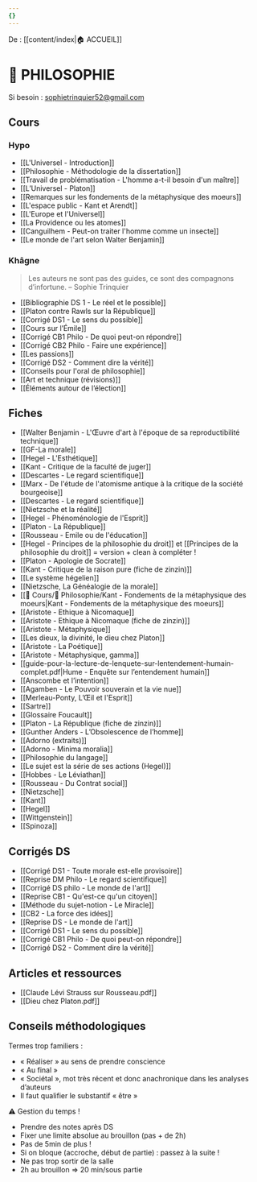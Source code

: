 ```yaml
---
{}
---
```

De : [[content/index|🏠 ACCUEIL]]

# 💭 PHILOSOPHIE

Si besoin : sophietrinquier52@gmail.com 
## Cours 

### Hypo 

- [[L'Universel - Introduction]]
- [[Philosophie - Méthodologie de la dissertation]]
- [[Travail de problématisation - L'homme a-t-il besoin d'un maître]]
- [[L’Universel - Platon]] 
- [[Remarques sur les fondements de la métaphysique des moeurs]]
- [[L'espace public - Kant et Arendt]] 
- [[L'Europe et l'Universel]]
- [[La Providence ou les atomes]]
- [[Canguilhem - Peut-on traiter l'homme comme un insecte]] 
- [[Le monde de l'art selon Walter Benjamin]]

### Khâgne 

> Les auteurs ne sont pas des guides, ce sont des compagnons d’infortune. – Sophie Trinquier 

- [[Bibliographie DS 1 - Le réel et le possible]] 
- [[Platon contre Rawls sur la République]]  
- [[Corrigé DS1 - Le sens du possible]] 
- [[Cours sur l’Émile]] 
- [[Corrigé CB1 Philo - De quoi peut-on répondre]] 
- [[Corrigé CB2 Philo - Faire une expérience]] 
- [[Les passions]] 
- [[Corrigé DS2 - Comment dire la vérité]] 
- [[Conseils pour l'oral de philosophie]] 
- [[Art et technique (révisions)]] 
- [[Éléments autour de l’élection]] 

## Fiches 

- [[Walter Benjamin - L'Œuvre d'art à l'époque de sa reproductibilité technique]]
- [[GF-La morale]]
- [[Hegel - L'Esthétique]]
- [[Kant - Critique de la faculté de juger]]
- [[Descartes - Le regard scientifique]]
- [[Marx - De l'étude de l'atomisme antique à la critique de la société bourgeoise]]
- [[Descartes - Le regard scientifique]]
- [[Nietzsche et la réalité]]
- [[Hegel - Phénoménologie de l'Esprit]]
- [[Platon - La République]] 
- [[Rousseau - Emile ou de l'éducation]] 
- [[Hegel - Principes de la philosophie du droit]] et [[Principes de la philosophie du droit]] = version + clean à compléter ! 
- [[Platon - Apologie de Socrate]] 
- [[Kant - Critique de la raison pure (fiche de zinzin)]] 
- [[Le système hégelien]] 
- [[Nietzsche, La Généalogie de la morale]] 
- [[📁 Cours/📁 Philosophie/Kant - Fondements de la métaphysique des moeurs|Kant - Fondements de la métaphysique des moeurs]] 
- [[Aristote - Ethique à Nicomaque]] 
- [[Aristote - Ethique à Nicomaque (fiche de zinzin)]] 
- [[Aristote - Métaphysique]] 
- [[Les dieux, la divinité, le dieu chez Platon]] 
- [[Aristote - La Poétique]] 
- [[Aristote - Métaphysique, gamma]] 
- [[guide-pour-la-lecture-de-lenquete-sur-lentendement-humain-complet.pdf|Hume - Enquête sur l’entendement humain]] 
- [[Anscombe et l’intention]] 
- [[Agamben - Le Pouvoir souverain et la vie nue]] 
- [[Merleau-Ponty, L’Œil et l'Esprit]] 
- [[Sartre]] 
- [[Glossaire Foucault]] 
- [[Platon - La République (fiche de zinzin)]] 
- [[Gunther Anders - L’Obsolescence de l’homme]] 
- [[Adorno (extraits)]] 
- [[Adorno - Minima moralia]] 
- [[Philosophie du langage]] 
- [[Le sujet est la série de ses actions (Hegel)]] 
- [[Hobbes - Le Léviathan]] 
- [[Rousseau - Du Contrat social]]
- [[Nietzsche]] 
- [[Kant]] 
- [[Hegel]] 
- [[Wittgenstein]] 
- [[Spinoza]] 

## Corrigés DS

- [[Corrigé DS1 - Toute morale est-elle provisoire]]  
- [[Reprise DM Philo - Le regard scientifique]]
- [[Corrigé DS philo - Le monde de l'art]]
- [[Reprise CB1 - Qu'est-ce qu'un citoyen]]
- [[Méthode du sujet-notion - Le Miracle]] 
- [[CB2 - La force des idées]] 
- [[Reprise DS - Le monde de l'art]] 
- [[Corrigé DS1 - Le sens du possible]]
- [[Corrigé CB1 Philo - De quoi peut-on répondre]]
- [[Corrigé DS2 - Comment dire la vérité]] 

## Articles et ressources 

- [[Claude Lévi Strauss sur Rousseau.pdf]]
- [[Dieu chez Platon.pdf]] 

## Conseils méthodologiques

Termes trop familiers : 
- « Réaliser » au sens de prendre conscience 
- « Au final »
- « Sociétal », mot très récent et donc anachronique dans les analyses d’auteurs
- Il faut qualifier le substantif « être » 

⚠ Gestion du temps ! 
- Prendre des notes après DS 
- Fixer une limite absolue au brouillon (pas + de 2h) 
- Pas de 5min de plus ! 
- Si on bloque (accroche, début de partie) : passez à la suite ! 
- Ne pas trop sortir de la salle 
- 2h au brouillon ⇒ 20 min/sous partie 

